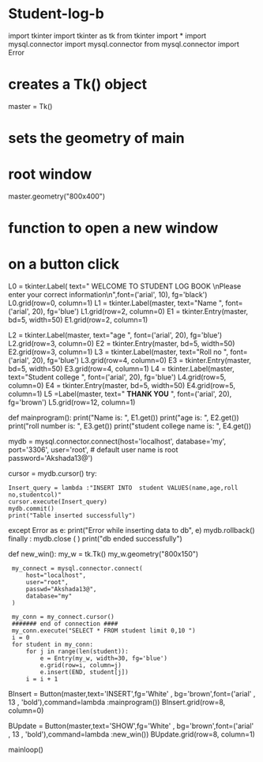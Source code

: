 # Student-log-b
import tkinter
import tkinter  as tk
from tkinter import *
import mysql.connector
import mysql.connector
from mysql.connector import Error



# creates a Tk() object
master = Tk()

# sets the geometry of main
 # root window
master.geometry("800x400")


# function to open a new window
# on a button click

L0 = tkinter.Label( text="   WELCOME TO STUDENT LOG BOOK \nPlease enter your correct information\n",font=('arial', 10), fg='black')
L0.grid(row=0, column=1)
L1 = tkinter.Label(master, text="Name ", font=('arial', 20), fg='blue')
L1.grid(row=2, column=0)
E1 = tkinter.Entry(master, bd=5, width=50)
E1.grid(row=2, column=1)

L2 = tkinter.Label(master, text="age ", font=('arial', 20), fg='blue')
L2.grid(row=3, column=0)
E2 = tkinter.Entry(master, bd=5, width=50)
E2.grid(row=3, column=1)
L3 = tkinter.Label(master, text="Roll no ", font=('arial', 20), fg='blue')
L3.grid(row=4, column=0)
E3 = tkinter.Entry(master, bd=5, width=50)
E3.grid(row=4, column=1)
L4 = tkinter.Label(master, text="Student college ", font=('arial', 20), fg='blue')
L4.grid(row=5, column=0)
E4 = tkinter.Entry(master, bd=5, width=50)
E4.grid(row=5, column=1)
L5 =Label(master, text=" **THANK YOU**  ", font=('arial', 20), fg='brown')
L5.grid(row=12, column=1)

def mainprogram():
    print("Name is: ", E1.get())
    print("age is: ", E2.get())
    print("roll number is: ", E3.get())
    print("student college name is: ", E4.get())


mydb = mysql.connector.connect(host='localhost',
                                   database='my',
                                   port='3306',
                                   user='root',  # default user name is root
                                   password='Akshada13@')

cursor = mydb.cursor()
try:



    Insert_query = lambda :"INSERT INTO  student VALUES(name,age,roll no,studentcol)"
    cursor.execute(Insert_query)
    mydb.commit()
    print("Table inserted successfully")
except Error as e:
     print("Error while inserting data to db", e)
     mydb.rollback()
finally :
    mydb.close ( )
    print("db ended successfully")



def new_win():
     my_w = tk.Tk()
     my_w.geometry("800x150")

     my_connect = mysql.connector.connect(
         host="localhost",
         user="root",
         passwd="Akshada13@",
         database="my"
     )

     my_conn = my_connect.cursor()
     ####### end of connection ####
     my_conn.execute("SELECT * FROM student limit 0,10 ")
     i = 0
     for student in my_conn:
         for j in range(len(student)):
             e = Entry(my_w, width=30, fg='blue')
             e.grid(row=i, column=j)
             e.insert(END, student[j])
         i = i + 1



BInsert = Button(master,text='INSERT',fg='White' , bg='brown',font=('arial' , 13 , 'bold'),command=lambda :mainprogram())
BInsert.grid(row=8, column=0)

BUpdate = Button(master,text='SHOW',fg='White' , bg='brown',font=('arial' , 13 , 'bold'),command=lambda :new_win())
BUpdate.grid(row=8, column=1)

mainloop()




